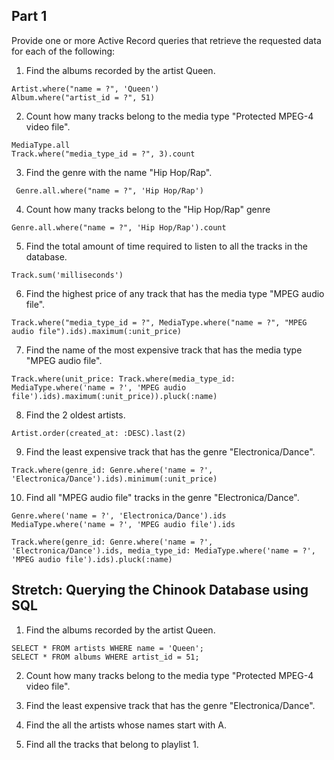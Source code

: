 ## Part 1
Provide one or more Active Record queries that retrieve the requested data for each of the following:

1. Find the albums recorded by the artist Queen.
  ```
  Artist.where("name = ?", 'Queen')
  Album.where("artist_id = ?", 51)
  ```
2. Count how many tracks belong to the media type "Protected MPEG-4 video file".
  ```
  MediaType.all
  Track.where("media_type_id = ?", 3).count
  ```
3. Find the genre with the name "Hip Hop/Rap".
  ```
   Genre.all.where("name = ?", 'Hip Hop/Rap')
  ```
4. Count how many tracks belong to the "Hip Hop/Rap" genre
  ```
  Genre.all.where("name = ?", 'Hip Hop/Rap').count
  ```
5. Find the total amount of time required to listen to all the tracks in the database.
  ```
  Track.sum('milliseconds')
  ```
6. Find the highest price of any track that has the media type "MPEG audio file".
  ```
  Track.where("media_type_id = ?", MediaType.where("name = ?", "MPEG audio file").ids).maximum(:unit_price)
  ```
7. Find the name of the most expensive track that has the media type "MPEG audio file".
  ```
  Track.where(unit_price: Track.where(media_type_id: MediaType.where('name = ?', 'MPEG audio file').ids).maximum(:unit_price)).pluck(:name)
  ```
8. Find the 2 oldest artists.
  ```
  Artist.order(created_at: :DESC).last(2)
  ```
9. Find the least expensive track that has the genre "Electronica/Dance".
  ```
  Track.where(genre_id: Genre.where('name = ?', 'Electronica/Dance').ids).minimum(:unit_price)
  ```
10. Find all "MPEG audio file" tracks in the genre "Electronica/Dance".
  ```
  Genre.where('name = ?', 'Electronica/Dance').ids
  MediaType.where('name = ?', 'MPEG audio file').ids

  Track.where(genre_id: Genre.where('name = ?', 'Electronica/Dance').ids, media_type_id: MediaType.where('name = ?', 'MPEG audio file').ids).pluck(:name)
  ```


## Stretch: Querying the Chinook Database using SQL

1. Find the albums recorded by the artist Queen.
  ```
  SELECT * FROM artists WHERE name = 'Queen';
  SELECT * FROM albums WHERE artist_id = 51;
  ```
2. Count how many tracks belong to the media type "Protected MPEG-4 video file".

3. Find the least expensive track that has the genre "Electronica/Dance".

4. Find the all the artists whose names start with A.

5. Find all the tracks that belong to playlist 1.
